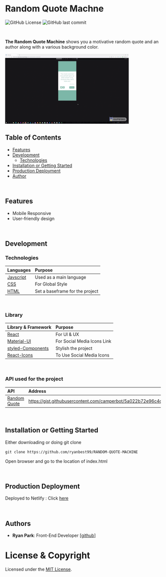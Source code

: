 # Random Quote Machne

<p >
  <img alt="GitHub License" src="https://img.shields.io/github/license/chingu-voyages/v29-toucans-team-02">
  <img alt="GitHub last commit" src="https://img.shields.io/github/last-commit/ryanbest99/RANDOM-QUOTE-MACHINE?logo=GitHub&style=flat-square">

</p>

<br >

**The Random Quote Machine** shows you a motivative random quote and an author along with a various background color. <br>

<img src="./random-quote-machine.gif" alt="gif" width="400">

## **Table of Contents**

- [Features](#features)
- [Development](#development)
  - [Technologies](#technologies)
- [Installation or Getting Started](#installation-or-getting-started)
- [Production Deployment](#production-deployment)
- [Author](#authors)

<br>

## **Features**

- Mobile Responsive
- User-friendly design

<br>

## **Development**

### **Technologies**

| Languages     | Purpose                         |
| :------------ | :------------------------------ |
| [Javscript]() | Used as a main language         |
| [CSS]()       | For Global Style                |
| [HTML]()      | Set a baseframe for the project |

<br>

### **Library**

| Library & Framework   | Purpose                     |
| :-------------------- | :-------------------------- |
| [React]()             | For UI & UX                 |
| [Material-UI]()       | For Social Media Icons Link |
| [styled-Components]() | Stylish the project         |
| [React-Icons]()       | To Use Social Media Icons   |

<br>

### **API used for the project**

| API              | Address                                                                                                                                |
| :--------------- | :------------------------------------------------------------------------------------------------------------------------------------- |
| [Random Quote]() | https://gist.githubusercontent.com/camperbot/5a022b72e96c4c9585c32bf6a75f62d9/raw/e3c6895ce42069f0ee7e991229064f167fe8ccdc/quotes.json |

<br>

## **Installation or Getting Started**

Either downloading or doing git clone

    git clone https://github.com/ryanbest99/RANDOM-QUOTE-MACHINE

Open browser and go to the location of index.html

<br>

## **Production Deployment**

Deployed to Netlify : Click [here](https://ryan-react-quiz-app.netlify.app/)

<br>

## **Authors**

- **Ryan Park**: Front-End Developer [[github](https://github.com/ryanbest99)]

# License & Copyright

Licensed under the [MIT License](LICENSE).
